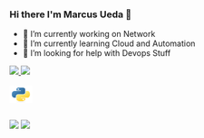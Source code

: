### Hi there I'm Marcus Ueda 👋
- 🔭 I’m currently working on Network
- 🌱 I’m currently learning Cloud and Automation
- 🤔 I’m looking for help with Devops Stuff
<div>
  <a href="https://github.com/mshoitiueda">
  <img height="180em" src="https://github-readme-stats.vercel.app/api?username=mshoitiueda&show_icons=false&theme=tokyonight&include_all_commits=true&count_private=true"/>
  <img height="180em" src="https://github-readme-stats.vercel.app/api/top-langs/?username=mshoitiueda&layout=compact&langs_count=7&theme=tokyonight"/>
</div>
<div style="display: inline_block"><br>
  <img align="center" alt="Python" height="30" width="40" src="https://raw.githubusercontent.com/devicons/devicon/master/icons/python/python-original.svg">
  </div>
  
##

<div> 
  <a href="https://www.linkedin.com/in/mshoitiueda" target="_blank"><img src="https://img.shields.io/badge/-LinkedIn-%230077B5?style=for-the-badge&logo=linkedin&logoColor=white" target="_blank"></a> 
  <a href = "mailto:mshoitiueda@gmail.com"><img src="https://img.shields.io/badge/-Gmail-%23333?style=for-the-badge&logo=gmail&logoColor=white" target="_blank"></a>
</div>
